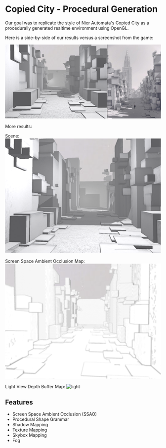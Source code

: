 # Copied City - Procedural Generation

Our goal was to replicate the style of Nier Automata's Copied City as a procedurally generated realtime environment using OpenGL.

Here is a side-by-side of our results versus a screenshot from the game:

![image](results/sidebyside.png)

More results:

Scene:
![image1](results/total/1.png)

Screen Space Ambient Occlusion Map:
![ssao](results/ssao/ssaomap.png)

Light View Depth Buffer Map:
![light](results/ssao/lightdepthmap3.png)

## Features

- Screen Space Ambient Occlusion (SSAO)
- Procedural Shape Grammar
- Shadow Mapping
- Texture Mapping
- Skybox Mapping
- Fog
